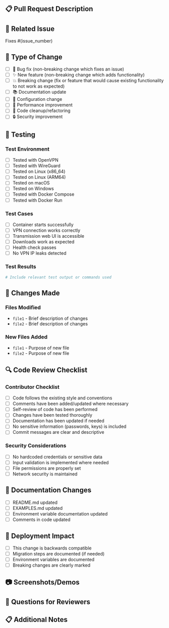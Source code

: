 ## 📋 Pull Request Description

<!-- Provide a brief description of what this PR does -->

## 🔗 Related Issue

<!-- Link to the issue this PR addresses -->
Fixes #(issue_number)

## 🎯 Type of Change

<!-- Mark all that apply -->
- [ ] 🐛 Bug fix (non-breaking change which fixes an issue)
- [ ] ✨ New feature (non-breaking change which adds functionality)
- [ ] 💥 Breaking change (fix or feature that would cause existing functionality to not work as expected)
- [ ] 📚 Documentation update
- [ ] 🔧 Configuration change
- [ ] 🚀 Performance improvement
- [ ] 🧹 Code cleanup/refactoring
- [ ] 🔒 Security improvement

## 🧪 Testing

<!-- Describe how you tested your changes -->

### Test Environment
- [ ] Tested with OpenVPN
- [ ] Tested with WireGuard
- [ ] Tested on Linux (x86_64)
- [ ] Tested on Linux (ARM64)
- [ ] Tested on macOS
- [ ] Tested on Windows
- [ ] Tested with Docker Compose
- [ ] Tested with Docker Run

### Test Cases
<!-- Describe specific test cases -->
- [ ] Container starts successfully
- [ ] VPN connection works correctly
- [ ] Transmission web UI is accessible
- [ ] Downloads work as expected
- [ ] Health check passes
- [ ] No VPN IP leaks detected

### Test Results
```bash
# Include relevant test output or commands used
```

## 📝 Changes Made

<!-- Provide a detailed list of changes -->

### Files Modified
- `file1` - Brief description of changes
- `file2` - Brief description of changes

### New Files Added
- `file1` - Purpose of new file
- `file2` - Purpose of new file

## 🔍 Code Review Checklist

<!-- For the reviewer and contributor -->

### Contributor Checklist
- [ ] Code follows the existing style and conventions
- [ ] Comments have been added/updated where necessary
- [ ] Self-review of code has been performed
- [ ] Changes have been tested thoroughly
- [ ] Documentation has been updated if needed
- [ ] No sensitive information (passwords, keys) is included
- [ ] Commit messages are clear and descriptive

### Security Considerations
- [ ] No hardcoded credentials or sensitive data
- [ ] Input validation is implemented where needed
- [ ] File permissions are properly set
- [ ] Network security is maintained

## 📖 Documentation Changes

<!-- If documentation changes are included -->
- [ ] README.md updated
- [ ] EXAMPLES.md updated
- [ ] Environment variable documentation updated
- [ ] Comments in code updated

## 🚀 Deployment Impact

<!-- Consider the impact on existing users -->
- [ ] This change is backwards compatible
- [ ] Migration steps are documented (if needed)
- [ ] Environment variables are documented
- [ ] Breaking changes are clearly marked

## 📷 Screenshots/Demos

<!-- Include screenshots or demo links if relevant -->

## 🤔 Questions for Reviewers

<!-- Any specific areas you'd like reviewers to focus on -->

## 📋 Additional Notes

<!-- Any additional information that reviewers should know --> 